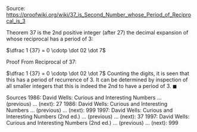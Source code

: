 # 

Source: https://proofwiki.org/wiki/37_is_Second_Number_whose_Period_of_Reciprocal_is_3

Theorem
$37$ is the $2$nd positive integer (after $27$) the decimal expansion of whose reciprocal has a period of $3$:

$\dfrac 1 {37} = 0 \cdotp \dot 02 \dot 7$


Proof
From Reciprocal of $37$:

$\dfrac 1 {37} = 0 \cdotp \dot 02 \dot 7$
Counting the digits, it is seen that this has a period of recurrence of $3$.
It can be determined by inspection of all smaller integers that this is indeed the $2$nd to have a period of $3$.
$\blacksquare$


Sources
1986: David Wells: Curious and Interesting Numbers ... (previous) ... (next): $27$
1986: David Wells: Curious and Interesting Numbers ... (previous) ... (next): $999$
1997: David Wells: Curious and Interesting Numbers (2nd ed.) ... (previous) ... (next): $37$
1997: David Wells: Curious and Interesting Numbers (2nd ed.) ... (previous) ... (next): $999$




